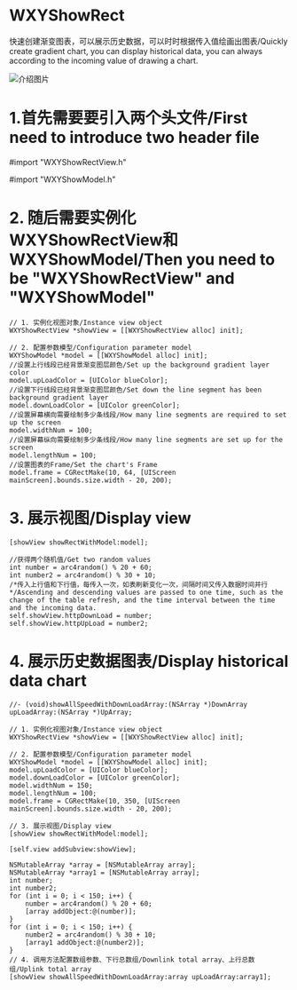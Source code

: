 # WXYShowRect
快速创建渐变图表，可以展示历史数据，可以时时根据传入值绘画出图表/Quickly create gradient chart, you can display historical data, you can always according to the incoming value of drawing a chart.

![介绍图片](http://b165.photo.store.qq.com/psb?/V10BO16N4RMnJj/gycLZIr9RC.pKA.7Hba2hWEkDBuVjIzHttEN*KvhY8Q!/b/dI8yX2JIJwAA&bo=VQOAAgAAAAABB*Q!&rf=viewer_4)

# 1.首先需要要引入两个头文件/First need to introduce two header file
 #import "WXYShowRectView.h"
 
 #import "WXYShowModel.h"
 
# 2. 随后需要实例化WXYShowRectView和WXYShowModel/Then you need to be "WXYShowRectView" and "WXYShowModel"
    // 1. 实例化视图对象/Instance view object
    WXYShowRectView *showView = [[WXYShowRectView alloc] init];
    
    // 2. 配置参数模型/Configuration parameter model
    WXYShowModel *model = [[WXYShowModel alloc] init];
    //设置上行线段已经背景渐变图层颜色/Set up the background gradient layer color
    model.upLoadColor = [UIColor blueColor];
    //设置下行线段已经背景渐变图层颜色/Set down the line segment has been background gradient layer
    model.downLoadColor = [UIColor greenColor];
    //设置屏幕横向需要绘制多少条线段/How many line segments are required to set up the screen
    model.widthNum = 100;
    //设置屏幕纵向需要绘制多少条线段/How many line segments are set up for the screen
    model.lengthNum = 100;
    //设置图表的Frame/Set the chart's Frame
    model.frame = CGRectMake(10, 64, [UIScreen mainScreen].bounds.size.width - 20, 200);
    
# 3. 展示视图/Display view
    [showView showRectWithModel:model];
    
    //获得两个随机值/Get two random values
    int number = arc4random() % 20 + 60;
    int number2 = arc4random() % 30 + 10;
    /*传入上行值和下行值，每传入一次，如表刷新变化一次，间隔时间又传入数据时间并行*/Ascending and descending values are passed to one time, such as the change of the table refresh, and the time interval between the time and the incoming data.
    self.showView.httpDownLoad = number;
    self.showView.httpUpLoad = number2;
    
# 4. 展示历史数据图表/Display historical data chart

    //- (void)showAllSpeedWithDownLoadArray:(NSArray *)DownArray upLoadArray:(NSArray *)UpArray;

    // 1. 实例化视图对象/Instance view object
    WXYShowRectView *showView = [[WXYShowRectView alloc] init];
    
    // 2. 配置参数模型/Configuration parameter model
    WXYShowModel *model = [[WXYShowModel alloc] init];
    model.upLoadColor = [UIColor blueColor];
    model.downLoadColor = [UIColor greenColor];
    model.widthNum = 150;
    model.lengthNum = 100;
    model.frame = CGRectMake(10, 350, [UIScreen mainScreen].bounds.size.width - 20, 200);
    
    // 3. 展示视图/Display view
    [showView showRectWithModel:model];
    
    [self.view addSubview:showView];
    
    NSMutableArray *array = [NSMutableArray array];
    NSMutableArray *array1 = [NSMutableArray array];
    int number;
    int number2;
    for (int i = 0; i < 150; i++) {
        number = arc4random() % 20 + 60;
        [array addObject:@(number)];
    }
    for (int i = 0; i < 150; i++) {
        number2 = arc4random() % 30 + 10;
        [array1 addObject:@(number2)];
    }
    // 4. 调用方法配置数组参数、下行总数组/Downlink total array、上行总数组/Uplink total array
    [showView showAllSpeedWithDownLoadArray:array upLoadArray:array1];
